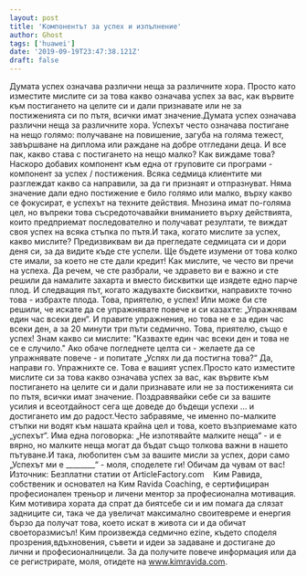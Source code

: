 ```yaml
---
layout: post
title: 'Компонентът за успех и изпълнение'
author: Ghost
tags: ['huawei']
date: '2019-09-19T23:47:38.121Z'
draft: false
---
```


Думата успех означава различни неща за различните хора. Просто като изместите мислите си за това какво означава успех за вас, как вървите към постигането на целите си и дали признавате или не за постиженията си по пътя, всички имат значение.Думата успех означава различни неща за различните хора. Успехът често означава постигане на нещо голямо: получаване на повишение, загуба на голяма тежест, завършване на диплома или раждане на добре отгледани деца. И все пак, какво става с постигането на нещо малко? Как виждаме това?Наскоро добавих компонент към една от груповите си програми - компонент за успех / постижения. Всяка седмица клиентите ми разглеждат какво са направили, за да ги признаят и отпразнуват. Няма значение дали едно постижение е било голямо или малко, върху какво се фокусират, е успехът на техните действия. Мнозина имат по-голяма цел, но въпреки това съсредоточавайки вниманието върху действията, които предприемат последователно и получават резултати, те виждат своя успех на всяка стъпка по пътя.И така, когато мислите за успех, какво мислите? Предизвиквам ви да прегледате седмицата си и дори деня си, за да видите къде сте успели. Ще бъдете изумени от това колко сте имали, за което не сте дали кредит! Как мислите, че често ви пречи на успеха. Да речем, че сте разбрали, че здравето ви е важно и сте решили да намалите захарта и вместо бисквитки ще изядете едно парче плод. И следващия път, когато жадувахте бисквитки, направихте точно това - избрахте плода. Това, приятелю, е успех! Или може би сте решили, че искате да се упражнявате повече и си казахте: „Упражнявам един час всеки ден“. И правите упражнения, но това не е за един час всеки ден, а за 20 минути три пъти седмично. Това, приятелю, също е успех! Знам какво си мислите: "Казвахте един час всеки ден и това не се е случило." Ако обаче погледнете целта си - желаете да се упражнявате повече - и попитате „Успях ли да постигна това?“ Да, направи го. Упражнихте се. Това е вашият успех.Просто като изместите мислите си за това какво означава успех за вас, как вървите към постигането на целите си и дали признавате или не за постиженията си по пътя, всички имат значение. Поздравявайки себе си за вашите усилия и всеотдайност сега ще доведе до бъдещи успехи ... и достигането им до радост.Често забравяме, че именно по-малките стъпки ни водят към нашата крайна цел и това, което възприемаме като „успехът“. Има една поговорка: „Не изпотявайте малките неща“ - и е вярно, но малките неща могат да бъдат също толкова важни в нашето пътуване.И така, любопитен съм за вашите мисли за успех, дори само „Успехът ми е ________“ - моля, споделете ги! Обичам да чувам от вас!Източник: Безплатни статии от ArticleFactory.com    Ким Равида, собственик и основател на Ким Ravida Coaching, е сертифициран професионален треньор и личени ментор за професионална мотивация. Ким мотивира хората да спрат да биятсебе си и им помага да слязат задниците си, така че да увеличат максимално своитевреме и енергия бързо да получат това, което искат в живота си и да обичат своеторазмисъл! Ким произвежда седмично ezine, където споделя прозрения,вдъхновения, съвети и идеи за задаване и достигане до лични и професионалницели. За да получите повече информация или да се регистрирате, моля, отидете на www.kimravida.com.
